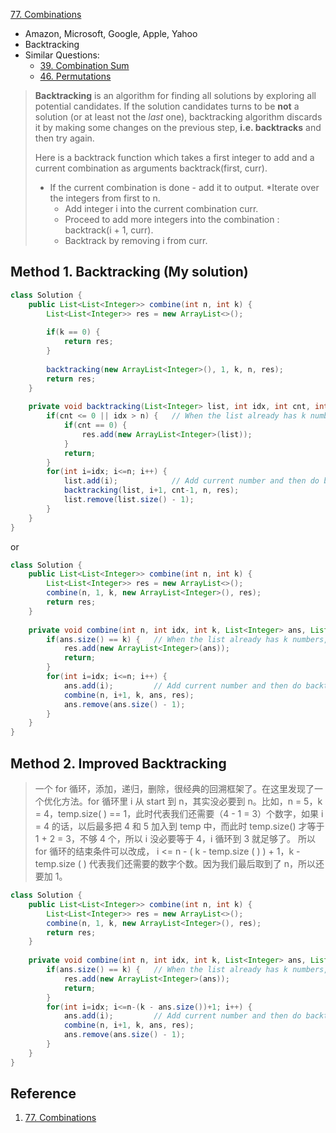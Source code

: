 [77. Combinations](https://leetcode.com/problems/combinations/)

* Amazon, Microsoft, Google, Apple, Yahoo
* Backtracking
* Similar Questions:
    * [39. Combination Sum](https://leetcode.com/problems/combination-sum/)
    * [46. Permutations](https://leetcode.com/problems/permutations/)
    

> **Backtracking** is an algorithm for finding all solutions by exploring all potential candidates. 
> If the solution candidates turns to be **not** a solution (or at least not the *last* one), backtracking algorithm discards it by making some changes on the previous step, **i.e. backtracks** and then try again.
>
> Here is a backtrack function which takes a first integer to add and a current combination as arguments backtrack(first, curr).
> * If the current combination is done - add it to output.
>   *Iterate over the integers from first to n.
>   * Add integer i into the current combination curr.
>   * Proceed to add more integers into the combination : backtrack(i + 1, curr).
>   * Backtrack by removing i from curr.

    
## Method 1. Backtracking (My solution)
```java
class Solution {
    public List<List<Integer>> combine(int n, int k) {
        List<List<Integer>> res = new ArrayList<>();
        
        if(k == 0) {
            return res;
        }
        
        backtracking(new ArrayList<Integer>(), 1, k, n, res);
        return res;
    }
    
    private void backtracking(List<Integer> list, int idx, int cnt, int n, List<List<Integer>> res) {
        if(cnt <= 0 || idx > n) {   // When the list already has k numbers, then add to res
            if(cnt == 0) {
                res.add(new ArrayList<Integer>(list));
            }
            return;
        }
        for(int i=idx; i<=n; i++) {
            list.add(i);            // Add current number and then do backtracking
            backtracking(list, i+1, cnt-1, n, res);
            list.remove(list.size() - 1);
        }
    }
}
```

or 
```java
class Solution {
    public List<List<Integer>> combine(int n, int k) {
        List<List<Integer>> res = new ArrayList<>();
        combine(n, 1, k, new ArrayList<Integer>(), res);
        return res;
    }
    
    private void combine(int n, int idx, int k, List<Integer> ans, List<List<Integer>> res) {
        if(ans.size() == k) {   // When the list already has k numbers, then add to res
            res.add(new ArrayList<Integer>(ans));
            return;
        }
        for(int i=idx; i<=n; i++) {
            ans.add(i);         // Add current number and then do backtracking
            combine(n, i+1, k, ans, res);
            ans.remove(ans.size() - 1);
        }
    }
}
```


## Method 2. Improved Backtracking
> 一个 for 循环，添加，递归，删除，很经典的回溯框架了。在这里发现了一个优化方法。for 循环里 i 从 start 到 n，其实没必要到 n。比如，n = 5，k = 4，temp.size( ) == 1，此时代表我们还需要（4 - 1 = 3）个数字，如果 i = 4 的话，以后最多把 4 和 5 加入到 temp 中，而此时 temp.size() 才等于 1 + 2 = 3，不够 4 个，所以 i 没必要等于 4，i 循环到 3 就足够了。
> 所以 for 循环的结束条件可以改成， i <= n - ( k - temp.size ( ) ) + 1，k - temp.size ( ) 代表我们还需要的数字个数。因为我们最后取到了 n，所以还要加 1。

```java
class Solution {
    public List<List<Integer>> combine(int n, int k) {
        List<List<Integer>> res = new ArrayList<>();
        combine(n, 1, k, new ArrayList<Integer>(), res);
        return res;
    }
    
    private void combine(int n, int idx, int k, List<Integer> ans, List<List<Integer>> res) {
        if(ans.size() == k) {   // When the list already has k numbers, then add to res
            res.add(new ArrayList<Integer>(ans));
            return;
        }
        for(int i=idx; i<=n-(k - ans.size())+1; i++) {
            ans.add(i);         // Add current number and then do backtracking
            combine(n, i+1, k, ans, res);
            ans.remove(ans.size() - 1);
        }
    }
}
```


## Reference
1. [77. Combinations](https://leetcode.wang/leetCode-77-Combinations.html)